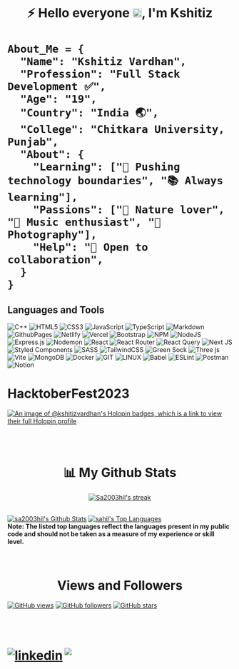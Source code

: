 <h1 align="center"> ⚡ Hello everyone  <img src="https://raw.githubusercontent.com/MartinHeinz/MartinHeinz/master/wave.gif" width="20px" height="20px">, I'm Kshitiz <h1/>

<p style="font-size: 12px;">
    
```
About_Me = {
  "Name": "Kshitiz Vardhan",
  "Profession": "Full Stack Development ✅",
  "Age": "19",
  "Country": "India 🌏",
  "College": "Chitkara University, Punjab",
  "About": {
    "Learning": ["🚀 Pushing technology boundaries", "📚 Always learning"],
    "Passions": ["🌿 Nature lover", "🎵 Music enthusiast", "📸 Photography"],
    "Help": "🤝 Open to collaboration",
  }
}

```
</p>    


## Languages and Tools

![C++](https://img.shields.io/badge/c++-%2300599C.svg?style=for-the-badge&logo=c%2B%2B&logoColor=white) ![HTML5](https://img.shields.io/badge/html5-%23E34F26.svg?style=for-the-badge&logo=html5&logoColor=white) ![CSS3](https://img.shields.io/badge/css3-%231572B6.svg?style=for-the-badge&logo=css3&logoColor=white) ![JavaScript](https://img.shields.io/badge/javascript-%23323330.svg?style=for-the-badge&logo=javascript&logoColor=%23F7DF1E) ![TypeScript](https://img.shields.io/badge/typescript-%23007ACC.svg?style=for-the-badge&logo=typescript&logoColor=white)  ![Markdown](https://img.shields.io/badge/markdown-%23000000.svg?style=for-the-badge&logo=markdown&logoColor=white)![GithubPages](https://img.shields.io/badge/github%20pages-121013?style=for-the-badge&logo=github&logoColor=white) ![Netlify](https://img.shields.io/badge/netlify-%23000000.svg?style=for-the-badge&logo=netlify&logoColor=#00C7B7) ![Vercel](https://img.shields.io/badge/vercel-%23000000.svg?style=for-the-badge&logo=vercel&logoColor=white) ![Bootstrap](https://img.shields.io/badge/bootstrap-%238511FA.svg?style=for-the-badge&logo=bootstrap&logoColor=white) ![NPM](https://img.shields.io/badge/NPM-%23CB3837.svg?style=for-the-badge&logo=npm&logoColor=white)  ![NodeJS](https://img.shields.io/badge/node.js-6DA55F?style=for-the-badge&logo=node.js&logoColor=white) ![Express.js](https://img.shields.io/badge/express.js-%23404d59.svg?style=for-the-badge&logo=express&logoColor=%2361DAFB) ![Nodemon](https://img.shields.io/badge/NODEMON-%23323330.svg?style=for-the-badge&logo=nodemon&logoColor=%BBDEAD)  ![React](https://img.shields.io/badge/react-%2320232a.svg?style=for-the-badge&logo=react&logoColor=%2361DAFB)  ![React Router](https://img.shields.io/badge/React_Router-CA4245?style=for-the-badge&logo=react-router&logoColor=white) ![React Query](https://img.shields.io/badge/-React%20Query-FF4154?style=for-the-badge&logo=react%20query&logoColor=white) ![Next JS](https://img.shields.io/badge/Next-black?style=for-the-badge&logo=next.js&logoColor=white) ![Styled Components](https://img.shields.io/badge/styled--components-DB7093?style=for-the-badge&logo=styled-components&logoColor=white) ![SASS](https://img.shields.io/badge/SASS-hotpink.svg?style=for-the-badge&logo=SASS&logoColor=white) ![TailwindCSS](https://img.shields.io/badge/tailwindcss-%2338B2AC.svg?style=for-the-badge&logo=tailwind-css&logoColor=white) ![Green Sock](https://img.shields.io/badge/green%20sock-88CE02?style=for-the-badge&logo=greensock&logoColor=white) ![Three js](https://img.shields.io/badge/threejs-black?style=for-the-badge&logo=three.js&logoColor=white) ![Vite](https://img.shields.io/badge/vite-%23646CFF.svg?style=for-the-badge&logo=vite&logoColor=white) ![MongoDB](https://img.shields.io/badge/MongoDB-%234ea94b.svg?style=for-the-badge&logo=mongodb&logoColor=white) ![Docker](https://img.shields.io/badge/docker-%230db7ed.svg?style=for-the-badge&logo=docker&logoColor=white)  ![GIT](https://img.shields.io/badge/Git-fc6d26?style=for-the-badge&logo=git&logoColor=white) ![LINUX](https://img.shields.io/badge/Linux-FCC624?style=for-the-badge&logo=linux&logoColor=black) ![Babel](https://img.shields.io/badge/Babel-F9DC3e?style=for-the-badge&logo=babel&logoColor=black)  ![ESLint](https://img.shields.io/badge/ESLint-4B3263?style=for-the-badge&logo=eslint&logoColor=white)  ![Postman](https://img.shields.io/badge/Postman-FF6C37?style=for-the-badge&logo=postman&logoColor=white) ![Notion](https://img.shields.io/badge/Notion-%23000000.svg?style=for-the-badge&logo=notion&logoColor=white)


# HacktoberFest2023 
[![An image of @kshitizvardhan's Holopin badges, which is a link to view their full Holopin profile](https://holopin.me/kshitizvardhan)](https://holopin.io/@kshitizvardhan)

<br/>
<br/>
<h1 align="center"> 📊 My Github Stats </h1>

<p align="center">
    <a href="https://github.com/kshitizvardhan/github-readme-streak-stats">
        <img title="🔥 Get streak stats for your profile at git.io/streak-stats" alt="Sa2003hil's streak" src="https://github-readme-streak-stats.herokuapp.com/?user=kshitizvardhan&theme=black-ice&hide_border=true&stroke=0000&background=060A0CD0"/>
    </a>
</p>



  <br/>
    <a href="https://github.com/kshitizvardhan/github-readme-stats"><img alt="sa2003hil's Github Stats" src="https://github-readme-stats.vercel.app/api?username=kshitizvardhan&show_icons=true&count_private=true&theme=react&hide_border=true&bg_color=0D1117" /></a>
  <a href="https://github.com/kshitizvardhan/github-readme-stats"><img alt="sahil's Top Languages" src="https://github-readme-stats.vercel.app/api/top-langs?username=kshitizvardhan&langs_count=8&count_private=true&layout=compact&theme=react&hide_border=true&bg_color=0D1117" /></a>
  <br/>
  <b>Note: The listed top languages reflect the languages present in my public code and should not be taken as a measure of my experience or skill level.</b>
<br/>
<br/>
<br/>


<h1 align="center">Views and Followers</h1>

[![GitHub views](https://komarev.com/ghpvc/?username=kshitizvardhan&label=Profile%20views&color=0e75b6&style=for-the-badge)](https://github.com/kshitizvardhan?tab=followers)
[![GitHub followers](https://img.shields.io/github/followers/kshitizvardhan.svg?style=for-the-badge&color=orange&label=Follower)](https://github.com/kshitizvardhan?tab=followers)
[![GitHub stars](https://img.shields.io/github/stars/kshitizvardhan.svg?style=for-the-badge&color=green&affiliations=OWNER%2CCOLLABORATOR)](https://github.com/kshitizvardhan?tab=stars)

<br/>
<br/>

<h1 align="center> Connect with Me </h1>

<p align="left">

<div style="display:flex;gap:2px;">
<a href="https://linkedin.com/in/kshitiz-vardhan" target="_blank">
<img src="https://img.shields.io/badge/Linkedin:  Kshitiz-%2300acee.svg?color=405DE6&style=for-the-badge&logo=linkedin&logoColor=white" alt=linkedin style="margin-bottom: 5px;"/>
</a>

<br>

<a href="kvwork1105@gmail.com" target="_blank">
<img src="https://img.shields.io/badge/gmail:  kshitizvardhan-%23EA4335.svg?style=for-the-badge&logo=gmail&logoColor=white" t=mail style="margin-bottom: 5px;" />
</a>

</div>


<!---
kshitizvardhan/kshitizvardhan is a ✨ special ✨ repository because its `README.md` (this file) appears on your GitHub profile.
You can click the Preview link to take a look at your changes.
--->

